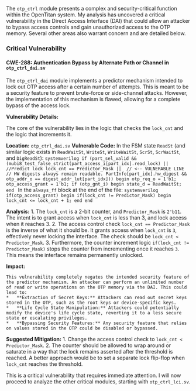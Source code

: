The `otp_ctrl` module presents a complex and security-critical function within the OpenTitan system. My analysis has uncovered a critical vulnerability in the Direct Access Interface (DAI) that could allow an attacker to bypass access controls and gain unauthorized access to the OTP memory. Several other areas also warrant concern and are detailed below.

### **Critical Vulnerability**

#### **CWE-288: Authentication Bypass by Alternate Path or Channel** in `otp_ctrl_dai.sv`

The `otp_ctrl_dai` module implements a predictor mechanism intended to lock out OTP access after a certain number of attempts. This is meant to be a security feature to prevent brute-force or side-channel attacks. However, the implementation of this mechanism is flawed, allowing for a complete bypass of the access lock.

**Vulnerability Details:**

The core of the vulnerability lies in the logic that checks the `lock_cnt` and the logic that increments it.

   **Location:** `otp_ctrl_dai.sv`
   **Vulnerable Code:**
       In the FSM state `ReadSt` (and similar logic exists in `ReadWaitSt`, `WriteSt`, `WriteWaitSt`, `ScrSt`, `ScrWaitSt`, and `DigReadSt`):
      ```systemverilog
      if (part_sel_valid && (mubi8_test_false_strict(part_access_i[part_idx].read_lock) ||
                             //Predict lock
                             lock_cnt == Predictor_Mask ||  // <-- VULNERABLE LINE
                             // HW digests always remain readable.
                             PartInfo[part_idx].hw_digest && otp_addr_o ==
                                                             digest_addr_lut[part_idx])) begin
        otp_req_o = 1'b1;
        otp_access_grant = 1'b1;
        if (otp_gnt_i) begin
          state_d = ReadWaitSt;
        end
      ```
       In the `always_ff` block at the end of the file:
        ```systemverilog
        if(otp_access_grant) begin
          if(lock_cnt != Predictor_Mask) begin
            lock_cnt <= lock_cnt + 1;
          end
        end
        ```

   **Analysis:**
    1.  The `lock_cnt` is a 2-bit counter, and `Predictor_Mask` is `2'b11`. The intent is to grant access when `lock_cnt` is less than 3, and lock access when it reaches 3.
    2.  The access control check `lock_cnt == Predictor_Mask` is the inverse of what it should be. It grants access when `lock_cnt` is `3`, effectively never locking the interface. The check should be `lock_cnt < Predictor_Mask`.
    3.  Furthermore, the counter increment logic `if(lock_cnt != Predictor_Mask)` stops the counter from incrementing once it reaches `3`. This means the interface remains permanently unlocked.

   **Impact:**

    This vulnerability completely negates the intended security feature of the predictor mechanism. An attacker can perform an unlimited number of read or write operations on the OTP memory via the DAI. This could lead to:
    *   **Extraction of Secret Keys:** Attackers can read out secret keys stored in the OTP, such as the root keys or device-specific keys.
    *   **Life Cycle State Manipulation:** Attackers could potentially modify the device's life cycle state, reverting it to a less secure state or escalating privileges.
    *   **Bypassing Security Features:** Any security feature that relies on values stored in the OTP could be disabled or bypassed.

   **Suggested Mitigation:**
    1.  Change the access control check to `lock_cnt < Predictor_Mask`.
    2.  The counter should be allowed to wrap around or saturate in a way that the lock remains asserted after the threshold is reached. A better approach would be to set a separate lock flip-flop when `lock_cnt` reaches the threshold.

This is a critical vulnerability that requires immediate attention. I will now proceed to analyze the other critical modules, starting with `otp_ctrl_lci.sv`.